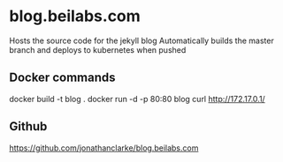 # blog.beilabs.com
Hosts the source code for the jekyll blog
Automatically builds the master branch and deploys to kubernetes when pushed

## Docker commands
docker build -t blog .
docker run -d -p 80:80 blog
curl http://172.17.0.1/

## Github
https://github.com/jonathanclarke/blog.beilabs.com
